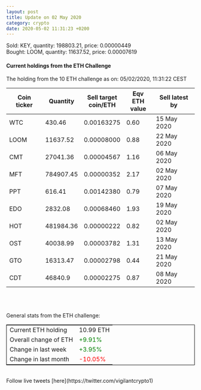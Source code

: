 ```yaml
---
layout: post
title: Update on 02 May 2020
category: crypto
date: 2020-05-02 11:31:23 +0200
---
```


Sold: KEY, quantity:    198803.21, price:   0.00000449<br>Bought: LOOM, quantity:     11637.52, price:   0.00007619<br>

#### Current holdings from the ETH Challenge

The holding from the 10 ETH challenge as on: 05/02/2020, 11:31:22 CEST

|Coin ticker|Quantity|Sell target<br>coin/ETH|Eqv ETH<br>value|Sell latest by|
|-----------|--------|-----------|-----------|--------------|
WTC|430.46|  0.00163275|0.60|15 May 2020|
LOOM|11637.52|  0.00008000|0.88|22 May 2020|
CMT|27041.36|  0.00004567|1.16|06 May 2020|
MFT|784907.45|  0.00000352|2.17|02 May 2020|
PPT|616.41|  0.00142380|0.79|07 May 2020|
EDO|2832.08|  0.00068460|1.93|19 May 2020|
HOT|481984.36|  0.00000222|0.82|02 May 2020|
OST|40038.99|  0.00003782|1.31|13 May 2020|
GTO|16313.47|  0.00002798|0.44|21 May 2020|
CDT|46840.9|  0.00002275|0.87|08 May 2020|

<br>
<br>
<br>
General stats from the ETH challenge:

<table style="border:1px solid black;margin-left:auto;margin-right:auto;">
	<tbody>
	<tr>
		<td>Current ETH holding</td>
		<td>     10.99 ETH</td>
	</tr>
	<tr>
		<td>Overall change of ETH</td>
		<td><font color="green">+9.91%</font></td>
	</tr>
	<tr>
		<td>Change in last week</td>
		<td><font color="green">+3.95%</font></td>
	</tr>
	<tr>
		<td>Change in last month</td>
		<td><font color="red">-10.05%</font></td>
	</tr>
	</tbody>
</table>

<br>
Follow live tweets [here](https://twitter.com/vigilantcrypto1)
<br>
<br>